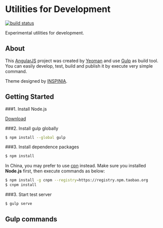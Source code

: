 Utilities for Development
===

[![build status](http://git.wlash.com/ci/projects/2/status.png?ref=master)](http://git.wlash.com/ci/projects/2?ref=master)

Experimental utilities for development.

About
---

This [AngularJS](http://angularjs.org/) project was created by [Yeoman](http://yeoman.io/) and use [Gulp](http://gulpjs.com/) as build tool. You can easily develop, test, build and publish it by execute very simple command.

Theme designed by [INSPINIA](https://wrapbootstrap.com/theme/inspinia-responsive-admin-theme-WB0R5L90S).

Getting Started
---

###1. Install Node.js

[Download](https://nodejs.org/en/download/)

###2. Install gulp globally

```sh
$ npm install --global gulp
```

###3. Install dependence packages

```sh
$ npm install
```

In China, you may prefer to use [cpn](http://npm.taobao.org/) instead. Make sure you installed __Node.js__ first, then execute commands as below:

```sh
$ npm install -g cnpm --registry=https://registry.npm.taobao.org
$ cnpm install
```

###3. Start test server

```sh
$ gulp serve
```

Gulp commands
---
